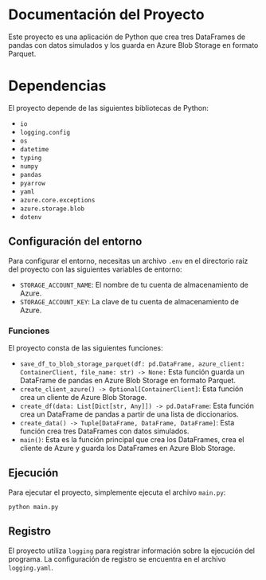 # Documentación del Proyecto
Este proyecto es una aplicación de Python que crea tres DataFrames de pandas con datos simulados y los guarda en Azure Blob Storage en formato Parquet.

# Dependencias
El proyecto depende de las siguientes bibliotecas de Python:

- `io`
- `logging.config`
- `os`
- `datetime`
- `typing`
- `numpy`
- `pandas`
- `pyarrow`
- `yaml`
- `azure.core.exceptions`
- `azure.storage.blob`
- `dotenv`

## Configuración del entorno
Para configurar el entorno, necesitas un archivo `.env` en el directorio raíz del proyecto con las siguientes variables de entorno:

- `STORAGE_ACCOUNT_NAME`: El nombre de tu cuenta de almacenamiento de Azure.
- `STORAGE_ACCOUNT_KEY`: La clave de tu cuenta de almacenamiento de Azure.

### Funciones
El proyecto consta de las siguientes funciones:

- `save_df_to_blob_storage_parquet(df: pd.DataFrame, azure_client: ContainerClient, file_name: str) -> None:` Esta función guarda un DataFrame de pandas en Azure Blob Storage en formato Parquet.
- `create_client_azure() -> Optional[ContainerClient]`: Esta función crea un cliente de Azure Blob Storage.
- `create_df(data: List[Dict[str, Any]]) -> pd.DataFrame`: Esta función crea un DataFrame de pandas a partir de una lista de diccionarios.
- `create_data() -> Tuple[DataFrame, DataFrame, DataFrame]`: Esta función crea tres DataFrames con datos simulados.
- `main()`: Esta es la función principal que crea los DataFrames, crea el cliente de Azure y guarda los DataFrames en Azure Blob Storage.

## Ejecución

Para ejecutar el proyecto, simplemente ejecuta el archivo `main.py`:
```
python main.py
```

## Registro
El proyecto utiliza `logging` para registrar información sobre la ejecución del programa. La configuración de registro se encuentra en el archivo `logging.yaml`.
